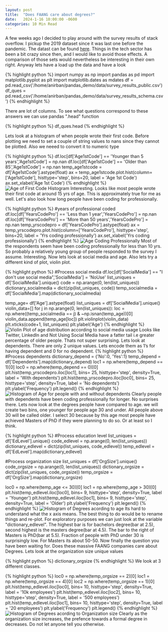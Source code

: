 ```yaml
---
layout: post
title:  "Does FAANG care about degrees?"
date:   2024-1-16 10:00:00 -0600
categories: 10 Min Read
---
```

A few weeks ago I decided to play around with the survey results of stack overflow. I pickup the 2019 dataset since it was last one before the pandemic. The datast can be found [here](https://insights.stackoverflow.com/survey). Things in the tech sector has been a bit crazy since then, and I would like to avoid those effects. A comparison of those sets would nevertheless be interesting in their own right. Anyway lets have a load up the data and have a look 

{% highlight python %}
import numpy as np
import pandas as pd
import matplotlib.pyplot as plt
import matplotlib.dates as mdates
df = pd.read_csv('/home/anirban/pandas_demo/data/survey_results_public.csv')
df_ques = pd.read_csv('/home/anirban/pandas_demo/data/survey_results_schema.csv')
{% endhighlight %}

There are lot of columns. To see what questions correspond to these answers we can use pandas ".head" function

{% highlight python %}
df_ques.head
{% endhighlight %}

Lets look at a histogram of when people wrote their first code.  Before plotting we need to set a couple of string values to nans since they cannot be plotted. Also we neeed to convert it to numeric type

{% highlight python %}
df.loc[df['Age1stCode'] == 'Younger than 5 years','Age1stCode'] = np.nan
df.loc[df['Age1stCode'] == 'Older than 85','Age1stCode'] = np.nan
temp_age1stcode = df['Age1stCode'].astype(float)
ax = temp_age1stcode.plot.hist(column=['Age1stCode'],  histtype='step', bins=20, label = 'Age 1st Code')
ax.set_xlabel('Age 1st Code')
{% endhighlight %}
![Age of First Code Histogram]({{site.url}}{{site.baseurl}}/images/stackover_images/age_hist.png)
Interesting. Looks like most people wrote their first code at around 15 yrs of age. This is approximately true for me as well. Let's also look how long people have been coding for professionally. 

{% highlight python %}
#years of professional coded
df.loc[df['YearsCodePro'] == 'Less than 1 year','YearsCodePro'] = np.nan
df.loc[df['YearsCodePro'] == 'More than 50 years','YearsCodePro'] = np.nan
temp_yrscodepro = df['YearsCodePro'].astype(float)
ax = temp_yrscodepro.plot.hist(column=['YearsCodePro'],  histtype='step', bins=20, label = 'Yrs coding professionally')
ax.set_xlabel('Yrs coding professionally')
{% endhighlight %}
![Age Coding Professionally]({{site.url}}{{site.baseurl}}/images/stackover_images/yrs_coding_pro.png)
Most of the respondents seem have been coding professionally for less than 10 yrs. So probably a relatively young group of people responded to the survey I assume. 
Interesting. Now lets look  at social media and age. Also lets try a different kind of plot, violin plot.

{% highlight python %}
#Process social media
df.loc[df['SocialMedia'] == "I don't use social media",'SocialMedia'] = 'NoUse'
list_uniques = df['SocialMedia'].unique()
code = np.arange(0, len(list_uniques))
dictionary_socialmedia = dict(zip(list_uniques, code))
temp_socialmedia = df['SocialMedia'].map(dictionary_socialmedia)

temp_age= df['Age'].astype(float)
list_uniques = df['SocialMedia'].unique()
violin_data=[]
for j in np.arange(0, len(list_uniques)):
    loc = np.where((temp_socialmedia == j) & ~np.isnan(temp_age))[0]
    violin_data.append(temp_age[loc])
plt.violinplot(violin_data)
plt.xticks(code+1, list_uniques)
plt.ylabel('Age')
{% endhighlight %}
![Violin Plot of age distribution according to social media usage]({{site.url}}{{site.baseurl}}/images/stackover_images/age_socialMedia_violin.png)
Looks like Twitter, LinkedIn and Not Using Social Media have a fatter tail i.e greater percentage of older people. Thats not super surprising. Lets look at dependents. There are only 2 unique values. Lets encode them as 1’s for having dependent and 0 for no dependent. 
{% highlight python %}
#Process dependents 
dictionary_depend = {'No':0, 'Yes':1}
temp_depend = df['Dependents'].map(dictionary_depend)
loc1 = np.where(temp_depend == 1)[0]
loc0 = np.where(temp_depend == 0)[0]
plt.hist(temp_yrscodepro.iloc[loc1], bins= 25, histtype='step', density=True, label = 'With dependents')
plt.hist(temp_yrscodepro.iloc[loc0], bins= 25, histtype='step', density=True, label = 'No dependents')
plt.ylabel('Frequency')
plt.legend()
{% endhighlight %}
![Histogram of Age for people with and without dependents ]({{site.url}}{{site.baseurl}}/images/stackover_images/dependents_age_hist.png)
Clearly people with dependents have been coding professionally for longer. No surprises there. Lets now look at the degrees people have compared to age. we will create two bins, one younger for people age 30 and under. All people above 30 will be called older. I select 30 because by this age most people have achieved Masters of PhD if they were planning to do so. Or at least so I think. 

{% highlight python %}
#Process education level 
list_uniques = df['EdLevel'].unique()
code_edlevel = np.arange(0, len(list_uniques))
dictionary_edlevel = dict(zip(list_uniques, code_edlevel))
temp_edlevel = df['EdLevel'].map(dictionary_edlevel)

#Process organization size
list_uniques = df['OrgSize'].unique()
code_orgsize = np.arange(0, len(list_uniques))
dictionary_orgsize = dict(zip(list_uniques, code_orgsize))
temp_orgsize = df['OrgSize'].map(dictionary_orgsize)

loc0 = np.where(temp_age <= 30)[0]
loc1 = np.where(temp_age > 30)[0]
plt.hist(temp_edlevel.iloc[loc0], bins= 9, histtype='step', density=True, label = 'Younger')
plt.hist(temp_edlevel.iloc[loc1], bins= 9, histtype='step', density=True, label = 'Older')
plt.ylabel('Frequency')
plt.legend()
{% endhighlight %}
![Histogram of Degrees acording to age ]({{site.url}}{{site.baseurl}}/images/stackover_images/age_vs_degree.png)
Its hard to understand what the x axis means. The best thing to do would be to rename things and re-plot. For exploratory purposes we can just look at the variable "dictionary_edlevel". The highest bar is for bachelors degree(bar at 2.5), second highest is the masters degree(bar at 4.5). The bar to the right of Masters is PhD(bar at 5.5).
Fraction of people with PhD under 30 is surprisingly low. For Masters its about 50-50. 
Now finally the question you have been waiting for. Does these massive FAANG companies care about Degrees. Lets look at the organization size unique values 

{% highlight python %}
dictionary_orgsize
{% endhighlight %}
We look at 3 different classes. 

{% highlight python %}
loc0 = np.where(temp_orgsize == 2)[0]
loc1 = np.where(temp_orgsize == 4)[0]
loc2 = np.where(temp_orgsize == 1)[0]
plt.hist(temp_edlevel.iloc[loc0], bins= 10, histtype='step', density=True, label = '10k employees')
plt.hist(temp_edlevel.iloc[loc2], bins= 10, histtype='step', density=True, label = '500 employees')
plt.hist(temp_edlevel.iloc[loc1], bins= 10, histtype='step', density=True, label = '20 employees')
plt.ylabel('Frequency')
plt.legend()
{% endhighlight %}
![Histogram of Degrees acording to Organization size ]({{site.url}}{{site.baseurl}}/images/stackover_images/orgSize_vs_degree.png)
Clearly as the organization size increases, the prefence towards a formal degree in decreases. Do not let anyone tell you otherwise. 



